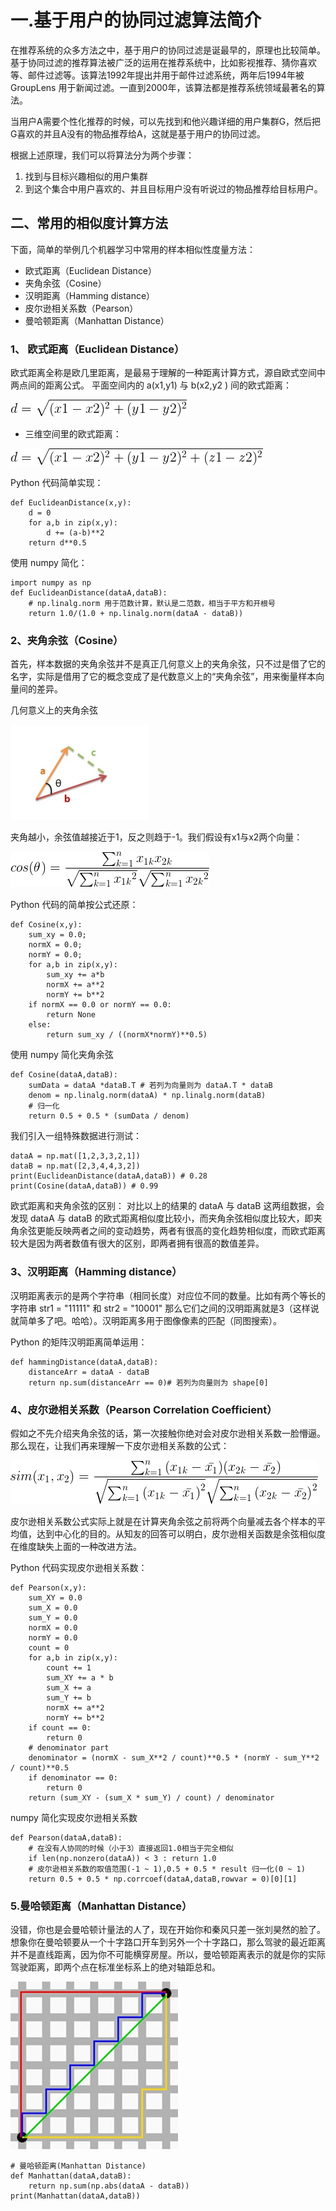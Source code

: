# 一.基于用户的协同过滤算法简介
在推荐系统的众多方法之中，基于用户的协同过滤是诞最早的，原理也比较简单。基于协同过滤的推荐算法被广泛的运用在推荐系统中，比如影视推荐、猜你喜欢等、邮件过滤等。该算法1992年提出并用于邮件过滤系统，两年后1994年被 GroupLens 用于新闻过滤。一直到2000年，该算法都是推荐系统领域最著名的算法。

当用户A需要个性化推荐的时候，可以先找到和他兴趣详细的用户集群G，然后把G喜欢的并且A没有的物品推荐给A，这就是基于用户的协同过滤。

根据上述原理，我们可以将算法分为两个步骤：

 1. 找到与目标兴趣相似的用户集群
 2. 到这个集合中用户喜欢的、并且目标用户没有听说过的物品推荐给目标用户。

## 二、常用的相似度计算方法
下面，简单的举例几个机器学习中常用的样本相似性度量方法：

 - 欧式距离（Euclidean Distance）
 - 夹角余弦（Cosine）
 - 汉明距离（Hamming distance） 
 - 皮尔逊相关系数（Pearson）
 - 曼哈顿距离（Manhattan Distance）
 
### 1、 欧式距离（Euclidean Distance）
欧式距离全称是欧几里距离，是最易于理解的一种距离计算方式，源自欧式空间中两点间的距离公式。
平面空间内的  a(x1,y1) 与  b(x2,y2 ) 间的欧式距离：  

![img](image/3.png)

- 三维空间里的欧式距离：  

![img](image/4.png) 

Python 代码简单实现：

    def EuclideanDistance(x,y):
        d = 0
        for a,b in zip(x,y):
            d += (a-b)**2
        return d**0.5

使用 numpy 简化：

    import numpy as np
    def EuclideanDistance(dataA,dataB):
        # np.linalg.norm 用于范数计算，默认是二范数，相当于平方和开根号
        return 1.0/(1.0 + np.linalg.norm(dataA - dataB))

### 2、夹角余弦（Cosine）
首先，样本数据的夹角余弦并不是真正几何意义上的夹角余弦，只不过是借了它的名字，实际是借用了它的概念变成了是代数意义上的“夹角余弦”，用来衡量样本向量间的差异。

几何意义上的夹角余弦  

![img](image/5.jpg)  

夹角越小，余弦值越接近于1，反之则趋于-1。我们假设有x1与x2两个向量：

![img](image/2.png)

Python 代码的简单按公式还原：

    def Cosine(x,y):
        sum_xy = 0.0;  
        normX = 0.0;  
        normY = 0.0;  
        for a,b in zip(x,y):  
            sum_xy += a*b  
            normX += a**2  
            normY += b**2  
        if normX == 0.0 or normY == 0.0:  
            return None  
        else:  
            return sum_xy / ((normX*normY)**0.5)  

使用 numpy 简化夹角余弦
  
    def Cosine(dataA,dataB):
        sumData = dataA *dataB.T # 若列为向量则为 dataA.T * dataB
        denom = np.linalg.norm(dataA) * np.linalg.norm(dataB)
        # 归一化
        return 0.5 + 0.5 * (sumData / denom)

 
我们引入一组特殊数据进行测试：

    dataA = np.mat([1,2,3,3,2,1])
    dataB = np.mat([2,3,4,4,3,2])
    print(EuclideanDistance(dataA,dataB)) # 0.28
    print(Cosine(dataA,dataB)) # 0.99

欧式距离和夹角余弦的区别：
对比以上的结果的 dataA 与 dataB 这两组数据，会发现 dataA 与 dataB 的欧式距离相似度比较小，而夹角余弦相似度比较大，即夹角余弦更能反映两者之间的变动趋势，两者有很高的变化趋势相似度，而欧式距离较大是因为两者数值有很大的区别，即两者拥有很高的数值差异。

### 3、汉明距离（Hamming distance）
汉明距离表示的是两个字符串（相同长度）对应位不同的数量。比如有两个等长的字符串 str1 = "11111" 和 str2 = "10001" 那么它们之间的汉明距离就是3（这样说就简单多了吧。哈哈）。汉明距离多用于图像像素的匹配（同图搜索）。

Python 的矩阵汉明距离简单运用：

    def hammingDistance(dataA,dataB):
        distanceArr = dataA - dataB
        return np.sum(distanceArr == 0)# 若列为向量则为 shape[0]

### 4、皮尔逊相关系数（Pearson Correlation Coefficient）
假如之不先介绍夹角余弦的话，第一次接触你绝对会对皮尔逊相关系数一脸懵逼。那么现在，让我们再来理解一下皮尔逊相关系数的公式：  

![img](image/1.png)  


皮尔逊相关系数公式实际上就是在计算夹角余弦之前将两个向量减去各个样本的平均值，达到中心化的目的。从知友的回答可以明白，皮尔逊相关函数是余弦相似度在维度缺失上面的一种改进方法。

Python 代码实现皮尔逊相关系数：

    def Pearson(x,y):
        sum_XY = 0.0
        sum_X = 0.0
        sum_Y = 0.0
        normX = 0.0
        normY = 0.0
        count = 0
        for a,b in zip(x,y):
            count += 1
            sum_XY += a * b
            sum_X += a
            sum_Y += b
            normX += a**2
            normY += b**2
        if count == 0:
            return 0
        # denominator part
        denominator = (normX - sum_X**2 / count)**0.5 * (normY - sum_Y**2 / count)**0.5
        if denominator == 0:
            return 0
        return (sum_XY - (sum_X * sum_Y) / count) / denominator

numpy 简化实现皮尔逊相关系数

    def Pearson(dataA,dataB):
        # 在没有人协同的时候（小于3）直接返回1.0相当于完全相似
        if len(np.nonzero(dataA)) < 3 : return 1.0
        # 皮尔逊相关系数的取值范围(-1 ~ 1),0.5 + 0.5 * result 归一化(0 ~ 1)
        return 0.5 + 0.5 * np.corrcoef(dataA,dataB,rowvar = 0)[0][1]

### 5.曼哈顿距离（Manhattan Distance）
没错，你也是会曼哈顿计量法的人了，现在开始你和秦风只差一张刘昊然的脸了。想象你在曼哈顿要从一个十字路口开车到另外一个十字路口，那么驾驶的最近距离并不是直线距离，因为你不可能横穿房屋。所以，曼哈顿距离表示的就是你的实际驾驶距离，即两个点在标准坐标系上的绝对轴距总和。  

![img](image/6.jpg)  


    # 曼哈顿距离(Manhattan Distance)
    def Manhattan(dataA,dataB):
        return np.sum(np.abs(dataA - dataB))
    print(Manhattan(dataA,dataB))


<script type="text/javascript" async src="https://cdn.mathjax.org/mathjax/latest/MathJax.js?config=TeX-MML-AM_CHTML"></script>